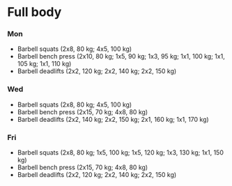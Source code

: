 # Full body
### Mon
* Barbell squats (2x8, 80 kg; 4x5, 100 kg)
* Barbell bench press (2x10, 80 kg; 1x5, 90 kg; 1x3, 95 kg; 1x1, 100 kg; 1x1, 105 kg; 1x1, 110 kg)
* Barbell deadlifts (2x2, 120 kg; 2x2, 140 kg; 2x2, 150 kg)

### Wed
* Barbell squats (2x8, 80 kg; 4x5, 100 kg)
* Barbell bench press (2x15, 70 kg; 4x8, 80 kg)
* Barbell deadlifts (2x2, 140 kg; 2x2, 150 kg; 2x1, 160 kg; 1x1, 170 kg)

### Fri
* Barbell squats (2x8, 80 kg; 1x5, 100 kg; 1x5, 120 kg; 1x3, 130 kg; 1x1, 150 kg)
* Barbell bench press (2x15, 70 kg; 4x8, 80 kg)
* Barbell deadlifts (2x2, 120 kg; 2x2, 140 kg; 2x2, 150 kg)
